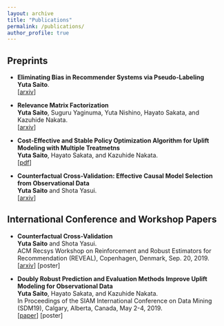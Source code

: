 ```yaml
---
layout: archive
title: "Publications"
permalink: /publications/
author_profile: true
---
```


## Preprints
- **Eliminating Bias in Recommender Systems via Pseudo-Labeling**  
__Yuta Saito__.   
[[arxiv]()]  

- **Relevance Matrix Factorization**  
__Yuta Saito__, Suguru Yaginuma, Yuta Nishino, Hayato Sakata, and Kazuhide Nakata.  
[[arxiv]()]  

- **Cost-Effective and Stable Policy Optimization Algorithm for Uplift Modeling with Multiple Treatmetns**    
__Yuta Saito__, Hayato Sakata, and Kazuhide Nakata.  
[[pdf]()]  

-  **Counterfactual Cross-Validation: Effective Causal Model Selection from Observational Data**  
__Yuta Saito__ and Shota Yasui.  
[[arxiv]()]  

## International Conference and Workshop Papers
-  **Counterfactual Cross-Validation**  
__Yuta Saito__ and Shota Yasui.  
ACM Recsys Workshop on Reinforcement and Robust Estimators for Recommendation (REVEAL), Copenhagen, Denmark, Sep. 20, 2019.  
[[arxiv]()] [poster]

-  **Doubly Robust Prediction and Evaluation Methods Improve Uplift Modeling for Observational Data**  
__Yuta Saito__, Hayato Sakata, and Kazuhide Nakata.  
 In Proceedings of the SIAM International Conference on Data Mining (SDM19), Calgary, Alberta, Canada, May 2-4, 2019.  
 [[paper](https://epubs.siam.org/doi/abs/10.1137/1.9781611975673.53)] [poster]
